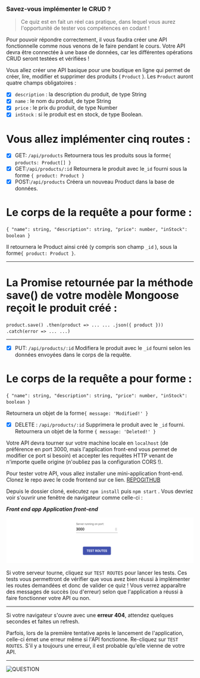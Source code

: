 ### Savez-vous implémenter le CRUD ?

> Ce quiz est en fait un réel cas pratique, dans lequel vous aurez l'opportunité de tester vos compétences en codant !

Pour pouvoir répondre correctement, il vous faudra créer une API fonctionnelle comme nous venons de le faire pendant le cours. Votre API devra être connectée à une base de données, car les différentes opérations CRUD seront testées et vérifiées !

Vous allez créer une API basique pour une boutique en ligne qui permet de créer, lire, modifier et supprimer des produits ( `Product` ). Les `Product` auront quatre champs obligatoires :

- [x] `description` : la description du produit, de type String
- [x] `name` : le nom du produit, de type String
- [x] `price` : le prix du produit, de type Number
- [x] `inStock` : si le produit est en stock, de type Boolean.

# Vous allez implémenter cinq routes :

- [x] GET: `/api/products`
Retournera tous les produits sous la forme`{ products: Product[] }`
- [x] GET:`/api/products/:id`
Retournera le produit avec le`_id` fourni sous la forme `{ product: Product }`
- [x] POST:`/api/products`
Créera un nouveau Product dans la base de données.

# Le corps de la requête a pour forme :

`{
    "name": string,
    "description": string,
    "price": number,
    "inStock": boolean
}`

Il retournera le Product ainsi créé (y compris son champ `_id` ), sous la forme`{ product: Product }`.

***
# La Promise retournée par la méthode save() de votre modèle Mongoose reçoit le produit créé :

`product.save()
.then(product => ... ... .json({ product }))
.catch(error => ... ...)`
***

- [x] PUT: `/api/products/:id`
Modifiera le produit avec le `_id` fourni selon les données envoyées dans le corps de la requête.

# Le corps de la requête a pour forme :

`{
    "name": string,
    "description": string,
    "price": number,
    "inStock": boolean
}`

Retournera un objet de la forme`{ message: 'Modified!' }`

- [x] DELETE : `/api/products/:id`
Supprimera le produit avec le `_id` fourni.
Retournera un objet de la forme `{ message: 'Deleted!' }`

Votre API devra tourner sur votre machine locale en `localhost` (de préférence en port 3000, mais l'application front-end vous permet de modifier ce port si besoin) et accepter les requêtes HTTP venant de n'importe quelle origine (n'oubliez pas la configuration CORS !).

Pour tester votre API, vous allez installer une mini-application front-end. Clonez le repo avec le code frontend sur ce lien. [REPOGITHUB](./Savez-vous-implémenter-le-CRUD-OpenClassrooms.png)

Depuis le dossier cloné, exécutez `npm install` puis `npm start` . Vous devriez voir s'ouvrir une fenêtre de navigateur comme celle-ci :

***Front end app***
***Application front-end***

![FENETRE](./imgport.png)

Si votre serveur tourne, cliquez sur `TEST ROUTES` pour lancer les tests. Ces tests vous permettront de vérifier que vous avez bien réussi à implémenter les routes demandées et donc de valider ce quiz ! Vous verrez apparaître des messages de succès (ou d'erreur) selon que l'application a réussi à faire fonctionner votre API ou non.

***
Si votre navigateur s'ouvre avec une **erreur 404**, attendez quelques secondes et faites un refresh.

Parfois, lors de la première tentative après le lancement de l'application, celle-ci émet une erreur même si l'API fonctionne. Re-cliquez sur `TEST ROUTES`. S'il y a toujours une erreur, il est probable qu'elle vienne de votre API.
***

![QUESTION](./Savez-vous-implémenter-le-CRUD-OpenClassrooms.png)